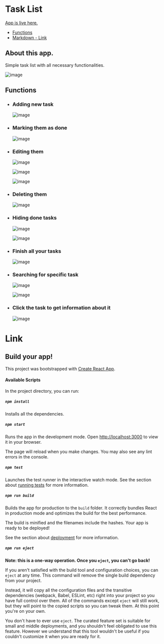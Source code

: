 # Task List
[App is live here.](https://jakub-bartoszek.github.io/TaskList)

- [Functions](#functions)
- [Markdown - Link](#link)

## About this app.
Simple task list with all necessary functionalities.

![image](https://github.com/jakub-bartoszek/TaskList/assets/113419864/94300dda-fee2-4ac7-9d0d-27bb305c1567)

## Functions

- ### Adding new task
    ![image](https://github.com/jakub-bartoszek/TaskList/assets/113419864/a83a9720-b504-406a-8542-3913f586c7c4)

- ### Marking them as done
  ![image](https://github.com/jakub-bartoszek/TaskList/assets/113419864/3504d36d-0fb7-4ddd-bb16-61d82b99db76)

- ### Editing them
    ![image](https://github.com/jakub-bartoszek/TaskList/assets/113419864/3528326a-7655-409b-8fdf-ac9bbac6a5b5)

    ![image](https://github.com/jakub-bartoszek/TaskList/assets/113419864/d6dcfd22-a49e-40f0-83d7-0d1e4fc8864c)

    ![image](https://github.com/jakub-bartoszek/TaskList/assets/113419864/3d492cd9-ecc2-446f-944a-2306f0a0dcd7)

- ### Deleting them
    ![image](https://github.com/jakub-bartoszek/TaskList/assets/113419864/4a9efd1a-ecd6-41c1-97cf-2a3830a94be6)

- ### Hiding done tasks
    ![image](https://github.com/jakub-bartoszek/TaskList/assets/113419864/de7fc876-0b7f-4f91-986e-3069db48d4ab)

    ![image](https://github.com/jakub-bartoszek/TaskList/assets/113419864/66e1e4ae-0e3c-46b7-90d3-61f80be53f82)

- ### Finish all your tasks
    ![image](https://github.com/jakub-bartoszek/TaskList/assets/113419864/46c971a2-0fa1-4dcd-87c4-89535da64358)


- ### Searching for specific task
    ![image](https://github.com/jakub-bartoszek/TaskList/assets/113419864/ac7c2df6-322a-4184-a618-072714230407)

    ![image](https://github.com/jakub-bartoszek/TaskList/assets/113419864/e68cf892-4939-4532-b8c0-f5b0cdb524fe)

- ### Click the task to get information about it
    ![image](https://github.com/jakub-bartoszek/TaskList/assets/113419864/aa510444-c404-4f40-9635-709a6f8f7e79)






# Link





## Build your app!

This project was bootstrapped with [Create React App](https://github.com/facebook/create-react-app).

#### Available Scripts

In the project directory, you can run:

##### `npm install`

Installs all the dependencies.

##### `npm start`

Runs the app in the development mode.
Open [http://localhost:3000](http://localhost:3000) to view it in your browser.

The page will reload when you make changes.
You may also see any lint errors in the console.

##### `npm test`

Launches the test runner in the interactive watch mode.
See the section about [running tests](https://facebook.github.io/create-react-app/docs/running-tests) for more information.

##### `npm run build`

Builds the app for production to the `build` folder.
It correctly bundles React in production mode and optimizes the build for the best performance.

The build is minified and the filenames include the hashes.
Your app is ready to be deployed!

See the section about [deployment](https://facebook.github.io/create-react-app/docs/deployment) for more information.

##### `npm run eject`

**Note: this is a one-way operation. Once you `eject`, you can't go back!**

If you aren't satisfied with the build tool and configuration choices, you can `eject` at any time. This command will remove the single build dependency from your project.

Instead, it will copy all the configuration files and the transitive dependencies (webpack, Babel, ESLint, etc) right into your project so you have full control over them. All of the commands except `eject` will still work, but they will point to the copied scripts so you can tweak them. At this point you're on your own.

You don't have to ever use `eject`. The curated feature set is suitable for small and middle deployments, and you shouldn't feel obligated to use this feature. However we understand that this tool wouldn't be useful if you couldn't customize it when you are ready for it.

